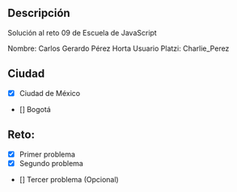 ## Descripción

Solución al reto 09 de Escuela de JavaScript

Nombre: Carlos Gerardo Pérez Horta
Usuario Platzi: Charlie_Perez

## Ciudad

- [x] Ciudad de México
- [] Bogotá

## Reto:

- [x] Primer problema
- [x] Segundo problema
- [] Tercer problema (Opcional)
